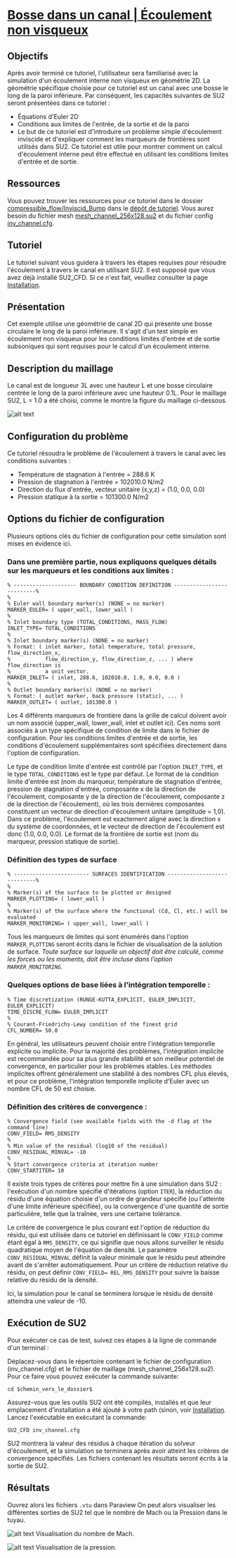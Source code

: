 # [Bosse dans un canal | Écoulement non visqueux](https://su2code.github.io/tutorials/Inviscid_Bump/)

## Objectifs
Après avoir terminé ce tutoriel, l'utilisateur sera familiarisé avec la simulation d'un écoulement interne non visqueux en géométrie 2D. La géométrie spécifique choisie pour ce tutoriel est un canal avec une bosse le long de la paroi inférieure. Par conséquent, les capacités suivantes de SU2 seront présentées dans ce tutoriel :

- Équations d'Euler 2D
- Conditions aux limites de l'entrée, de la sortie et de la paroi
- Le but de ce tutoriel est d'introduire un problème simple d'écoulement inviscide et d'expliquer comment les marqueurs de frontières sont utilisés dans SU2. Ce tutoriel est utile pour montrer comment un calcul d'écoulement interne peut être effectué en utilisant les conditions limites d'entrée et de sortie.

## Ressources
Vous pouvez trouver les ressources pour ce tutoriel dans le dossier [compressible_flow/Inviscid_Bump](https://github.com/su2code/Tutorials/blob/master/compressible_flow/Inviscid_Bump/) dans le [dépôt de tutoriel](https://github.com/su2code/Tutorials). Vous aurez besoin du fichier mesh [mesh_channel_256x128.su2](https://github.com/su2code/Tutorials/blob/master/compressible_flow/Inviscid_Bump/mesh_channel_256x128.su2) et du fichier config [inv_channel.cfg](https://github.com/su2code/Tutorials/blob/master/compressible_flow/Inviscid_Bump/inv_channel.cfg).

## Tutoriel
Le tutoriel suivant vous guidera à travers les étapes requises pour résoudre l'écoulement à travers le canal en utilisant SU2.
Il est supposé que vous avez déjà installé SU2_CFD. Si ce n'est fait, veuillez consulter la page [Installation](https://su2clc.github.io/su2_clc/installation).

## Présentation
Cet exemple utilise une géométrie de canal 2D qui présente une bosse circulaire le long de la paroi inférieure.
Il s'agit d'un test simple en écoulement non visqueux pour les conditions limites d'entrée et de sortie subsoniques qui sont requises pour le calcul d'un écoulement interne.

## Description du maillage
Le canal est de longueur 3L avec une hauteur L et une bosse circulaire centrée le long de la paroi inférieure avec une hauteur 0.1L.
Pour le maillage SU2, L = 1.0 a été choisi, comme le montre la figure du maillage ci-dessous. 

![alt text](https://raw.githubusercontent.com/SU2CLC/su2_clc/main/simulations/figures/inviscid_bump_mesh.png "Maillage du tuyau avec une bosse circulaire sur la paroi inférieure")

## Configuration du problème
Ce tutoriel résoudra le problème de l'écoulement à travers le canal avec les conditions suivantes :

- Température de stagnation à l'entrée = 288.6 K
- Pression de stagnation à l'entrée = 102010.0 N/m2
- Direction du flux d'entrée, vecteur unitaire (x,y,z) = (1.0, 0.0, 0.0)
- Pression statique à la sortie = 101300.0 N/m2

## Options du fichier de configuration
Plusieurs options clés du fichier de configuration pour cette simulation sont mises en évidence ici.
### Dans une première partie, nous expliquons quelques détails sur les marqueurs et les conditions aux limites :

```
% -------------------- BOUNDARY CONDITION DEFINITION --------------------------%
%
% Euler wall boundary marker(s) (NONE = no marker)
MARKER_EULER= ( upper_wall, lower_wall )
%
% Inlet boundary type (TOTAL_CONDITIONS, MASS_FLOW)
INLET_TYPE= TOTAL_CONDITIONS
%
% Inlet boundary marker(s) (NONE = no marker) 
% Format: ( inlet marker, total temperature, total pressure, flow_direction_x,
%           flow_direction_y, flow_direction_z, ... ) where flow_direction is
%           a unit vector.
MARKER_INLET= ( inlet, 288.6, 102010.0, 1.0, 0.0, 0.0 )
%
% Outlet boundary marker(s) (NONE = no marker)
% Format: ( outlet marker, back pressure (static), ... )
MARKER_OUTLET= ( outlet, 101300.0 )
```

Les 4 différents marqueurs de frontière dans la grille de calcul doivent avoir un nom associé (upper_wall, lower_wall, inlet et outlet ici).
Ces noms sont associés à un type spécifique de condition de limite dans le fichier de configuration.
Pour les conditions limites d'entrée et de sortie, les conditions d'écoulement supplémentaires sont spécifiées directement dans l'option de configuration.

Le type de condition limite d'entrée est contrôlé par l'option `INLET_TYPE`, et le type `TOTAL_CONDITIONS` est le type par défaut.
Le format de la condition limite d'entrée est (nom du marqueur, température de stagnation d'entrée, pression de stagnation d'entrée, composante x de la direction de l'écoulement, composante y de la direction de l'écoulement, composante z de la direction de l'écoulement), où les trois dernières composantes constituent un vecteur de direction d'écoulement unitaire (amplitude = 1,0). Dans ce problème, l'écoulement est exactement aligné avec la direction x du système de coordonnées, et le vecteur de direction de l'écoulement est donc (1.0, 0.0, 0.0).
Le format de la frontière de sortie est (nom du marqueur, pression statique de sortie).

### Définition des types de surface
```
% ------------------------ SURFACES IDENTIFICATION ----------------------------%
%
% Marker(s) of the surface to be plotted or designed
MARKER_PLOTTING= ( lower_wall )
%
% Marker(s) of the surface where the functional (Cd, Cl, etc.) will be evaluated
MARKER_MONITORING= ( upper_wall, lower_wall )
```

Tous les marqueurs de limites qui sont énumérés dans l'option `MARKER_PLOTTING` seront écrits dans le fichier de visualisation de la solution de surface.
*Toute surface sur laquelle un objectif doit être calculé, comme les forces ou les moments, doit être incluse dans l'option `MARKER_MONITORING`.*

### Quelques options de base liées à l'intégration temporelle :

```
% Time discretization (RUNGE-KUTTA_EXPLICIT, EULER_IMPLICIT, EULER_EXPLICIT)
TIME_DISCRE_FLOW= EULER_IMPLICIT
% 
% Courant-Friedrichs-Lewy condition of the finest grid
CFL_NUMBER= 50.0
```

En général, les utilisateurs peuvent choisir entre l'intégration temporelle explicite ou implicite.
Pour la majorité des problèmes, l'intégration implicite est recommandée pour sa plus grande stabilité et son meilleur potentiel de convergence, en particulier pour les problèmes stables.
Les méthodes implicites offrent généralement une stabilité à des nombres CFL plus élevés, et pour ce problème, l'intégration temporelle implicite d'Euler avec un nombre CFL de 50 est choisie.

### Définition des critères de convergence :

```
% Convergence field (see available fields with the -d flag at the command line)
CONV_FIELD= RMS_DENSITY
%
% Min value of the residual (log10 of the residual)
CONV_RESIDUAL_MINVAL= -10
%
% Start convergence criteria at iteration number
CONV_STARTITER= 10
```

Il existe trois types de critères pour mettre fin à une simulation dans SU2 : l'exécution d'un nombre spécifié d'itérations (option `ITER`), la réduction du résidu d'une équation choisie d'un ordre de grandeur spécifié (ou l'atteinte d'une limite inférieure spécifiée), ou la convergence d'une quantité de sortie particulière, telle que la traînée, vers une certaine tolérance.

Le critère de convergence le plus courant est l'option de réduction du résidu, qui est utilisée dans ce tutoriel en définissant le `CONV_FIELD` comme étant égal à `RMS_DENSITY`, ce qui signifie que nous allons surveiller le résidu quadratique moyen de l'équation de densité.
Le paramètre `CONV_RESIDUAL_MINVAL` définit la valeur minimale que le résidu peut atteindre avant de s'arrêter automatiquement.
Pour un critère de réduction relative du résidu, on peut définir `CONV_FIELD= REL_RMS_DENSITY` pour suivre la baisse relative du résidu de la densité.

Ici, la simulation pour le canal se terminera lorsque le résidu de densité atteindra une valeur de -10.

## Exécution de SU2
Pour exécuter ce cas de test, suivez ces étapes à la ligne de commande d'un terminal :

Déplacez-vous dans le répertoire contenant le fichier de configuration (inv_channel.cfg) et le fichier de maillage (mesh_channel_256x128.su2).
Pour ce faire vous pouvez exécuter la commande suivante:
```
cd $chemin_vers_le_dossier$
```

Assurez-vous que les outils SU2 ont été compilés, installés et que leur emplacement d'installation a été ajouté à votre path (sinon, voir [Installation](https://su2clc.github.io/su2_clc/installation).
Lancez l'exécutable en exécutant la commande:

```
SU2_CFD inv_channel.cfg
```

SU2 montrera la valeur des résidus à chaque itération du solveur d'écoulement, et la simulation se terminera après avoir atteint les critères de convergence spécifiés.
Les fichiers contenant les résultats seront écrits à la sortie de SU2.

## Résultats
Ouvrez alors les fichiers `.vtu` dans Paraview
On peut alors visualiser les différentes sorties de SU2 tel que le nombre de Mach ou la Pression dans le tuyau.

![alt text](https://raw.githubusercontent.com/SU2CLC/su2_clc/main/simulations/figures/inviscid_bump_mach.png "Visualisation du nombre de Mach")
Visualisation du nombre de Mach.

![alt text](https://raw.githubusercontent.com/SU2CLC/su2_clc/main/simulations/figures/inviscid_bump_pressure.png "Visualisation de la pression")
Visualisation de la pression.
